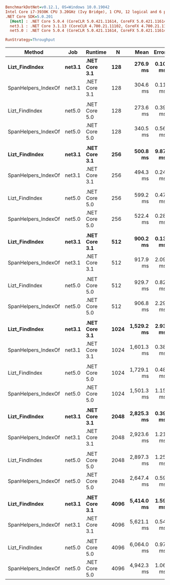 ``` ini

BenchmarkDotNet=v0.12.1, OS=Windows 10.0.19042
Intel Core i7-3930K CPU 3.20GHz (Ivy Bridge), 1 CPU, 12 logical and 6 physical cores
.NET Core SDK=5.0.201
  [Host] : .NET Core 5.0.4 (CoreCLR 5.0.421.11614, CoreFX 5.0.421.11614), X64 RyuJIT
  net3.1 : .NET Core 3.1.13 (CoreCLR 4.700.21.11102, CoreFX 4.700.21.11602), X64 RyuJIT
  net5.0 : .NET Core 5.0.4 (CoreCLR 5.0.421.11614, CoreFX 5.0.421.11614), X64 RyuJIT

RunStrategy=Throughput  

```
|              Method |    Job |       Runtime |    N |       Mean |   Error |   StdDev |  StdErr |        Min |         Q1 |     Median |         Q3 |        Max |   Op/s | Ratio | RatioSD |
|-------------------- |------- |-------------- |----- |-----------:|--------:|---------:|--------:|-----------:|-----------:|-----------:|-----------:|-----------:|-------:|------:|--------:|
|      **Lizt_FindIndex** | **net3.1** | **.NET Core 3.1** |  **128** |   **276.9 ms** | **0.10 ms** |  **0.08 ms** | **0.02 ms** |   **276.7 ms** |   **276.9 ms** |   **276.9 ms** |   **276.9 ms** |   **277.0 ms** | **3.6117** |  **0.91** |    **0.00** |
| SpanHelpers_IndexOf | net3.1 | .NET Core 3.1 |  128 |   304.6 ms | 0.11 ms |  0.09 ms | 0.03 ms |   304.4 ms |   304.5 ms |   304.5 ms |   304.6 ms |   304.8 ms | 3.2835 |  1.00 |    0.00 |
|                     |        |               |      |            |         |          |         |            |            |            |            |            |        |       |         |
|      Lizt_FindIndex | net5.0 | .NET Core 5.0 |  128 |   273.6 ms | 0.39 ms |  0.34 ms | 0.09 ms |   273.2 ms |   273.4 ms |   273.5 ms |   273.6 ms |   274.2 ms | 3.6549 |  0.80 |    0.00 |
| SpanHelpers_IndexOf | net5.0 | .NET Core 5.0 |  128 |   340.5 ms | 0.56 ms |  0.53 ms | 0.14 ms |   339.5 ms |   340.3 ms |   340.6 ms |   340.9 ms |   341.3 ms | 2.9366 |  1.00 |    0.00 |
|                     |        |               |      |            |         |          |         |            |            |            |            |            |        |       |         |
|      **Lizt_FindIndex** | **net3.1** | **.NET Core 3.1** |  **256** |   **500.8 ms** | **9.87 ms** | **10.14 ms** | **2.46 ms** |   **487.1 ms** |   **491.5 ms** |   **502.0 ms** |   **505.7 ms** |   **524.5 ms** | **1.9968** |  **1.01** |    **0.02** |
| SpanHelpers_IndexOf | net3.1 | .NET Core 3.1 |  256 |   494.3 ms | 0.24 ms |  0.20 ms | 0.06 ms |   494.0 ms |   494.2 ms |   494.3 ms |   494.5 ms |   494.8 ms | 2.0229 |  1.00 |    0.00 |
|                     |        |               |      |            |         |          |         |            |            |            |            |            |        |       |         |
|      Lizt_FindIndex | net5.0 | .NET Core 5.0 |  256 |   599.2 ms | 0.47 ms |  0.41 ms | 0.11 ms |   598.6 ms |   599.0 ms |   599.2 ms |   599.3 ms |   600.0 ms | 1.6689 |  1.15 |    0.00 |
| SpanHelpers_IndexOf | net5.0 | .NET Core 5.0 |  256 |   522.4 ms | 0.28 ms |  0.26 ms | 0.07 ms |   522.0 ms |   522.2 ms |   522.3 ms |   522.6 ms |   522.9 ms | 1.9143 |  1.00 |    0.00 |
|                     |        |               |      |            |         |          |         |            |            |            |            |            |        |       |         |
|      **Lizt_FindIndex** | **net3.1** | **.NET Core 3.1** |  **512** |   **900.2 ms** | **0.13 ms** |  **0.11 ms** | **0.03 ms** |   **900.1 ms** |   **900.1 ms** |   **900.2 ms** |   **900.3 ms** |   **900.5 ms** | **1.1108** |  **0.98** |    **0.00** |
| SpanHelpers_IndexOf | net3.1 | .NET Core 3.1 |  512 |   917.9 ms | 2.09 ms |  1.95 ms | 0.50 ms |   914.7 ms |   916.9 ms |   917.7 ms |   919.5 ms |   921.1 ms | 1.0894 |  1.00 |    0.00 |
|                     |        |               |      |            |         |          |         |            |            |            |            |            |        |       |         |
|      Lizt_FindIndex | net5.0 | .NET Core 5.0 |  512 |   929.7 ms | 0.82 ms |  0.77 ms | 0.20 ms |   928.5 ms |   929.2 ms |   929.7 ms |   930.2 ms |   931.5 ms | 1.0756 |  1.03 |    0.00 |
| SpanHelpers_IndexOf | net5.0 | .NET Core 5.0 |  512 |   906.8 ms | 2.29 ms |  2.14 ms | 0.55 ms |   903.4 ms |   905.4 ms |   905.6 ms |   908.3 ms |   911.0 ms | 1.1028 |  1.00 |    0.00 |
|                     |        |               |      |            |         |          |         |            |            |            |            |            |        |       |         |
|      **Lizt_FindIndex** | **net3.1** | **.NET Core 3.1** | **1024** | **1,529.2 ms** | **2.93 ms** |  **2.60 ms** | **0.69 ms** | **1,522.5 ms** | **1,528.2 ms** | **1,529.1 ms** | **1,530.9 ms** | **1,533.4 ms** | **0.6539** |  **0.95** |    **0.00** |
| SpanHelpers_IndexOf | net3.1 | .NET Core 3.1 | 1024 | 1,601.3 ms | 0.38 ms |  0.36 ms | 0.09 ms | 1,600.8 ms | 1,601.1 ms | 1,601.1 ms | 1,601.5 ms | 1,602.0 ms | 0.6245 |  1.00 |    0.00 |
|                     |        |               |      |            |         |          |         |            |            |            |            |            |        |       |         |
|      Lizt_FindIndex | net5.0 | .NET Core 5.0 | 1024 | 1,729.1 ms | 0.48 ms |  0.42 ms | 0.11 ms | 1,728.2 ms | 1,728.9 ms | 1,729.1 ms | 1,729.4 ms | 1,729.7 ms | 0.5783 |  1.15 |    0.00 |
| SpanHelpers_IndexOf | net5.0 | .NET Core 5.0 | 1024 | 1,501.3 ms | 1.15 ms |  1.07 ms | 0.28 ms | 1,499.0 ms | 1,500.8 ms | 1,501.5 ms | 1,502.0 ms | 1,503.2 ms | 0.6661 |  1.00 |    0.00 |
|                     |        |               |      |            |         |          |         |            |            |            |            |            |        |       |         |
|      **Lizt_FindIndex** | **net3.1** | **.NET Core 3.1** | **2048** | **2,825.3 ms** | **0.39 ms** |  **0.36 ms** | **0.09 ms** | **2,824.7 ms** | **2,825.0 ms** | **2,825.2 ms** | **2,825.6 ms** | **2,825.9 ms** | **0.3539** |  **0.97** |    **0.00** |
| SpanHelpers_IndexOf | net3.1 | .NET Core 3.1 | 2048 | 2,923.6 ms | 1.21 ms |  1.13 ms | 0.29 ms | 2,921.4 ms | 2,922.8 ms | 2,923.8 ms | 2,924.2 ms | 2,925.6 ms | 0.3420 |  1.00 |    0.00 |
|                     |        |               |      |            |         |          |         |            |            |            |            |            |        |       |         |
|      Lizt_FindIndex | net5.0 | .NET Core 5.0 | 2048 | 2,897.3 ms | 1.25 ms |  1.17 ms | 0.30 ms | 2,895.3 ms | 2,896.6 ms | 2,897.2 ms | 2,897.9 ms | 2,899.7 ms | 0.3452 |  1.09 |    0.00 |
| SpanHelpers_IndexOf | net5.0 | .NET Core 5.0 | 2048 | 2,647.4 ms | 0.59 ms |  0.56 ms | 0.14 ms | 2,646.6 ms | 2,646.9 ms | 2,647.5 ms | 2,647.6 ms | 2,648.4 ms | 0.3777 |  1.00 |    0.00 |
|                     |        |               |      |            |         |          |         |            |            |            |            |            |        |       |         |
|      **Lizt_FindIndex** | **net3.1** | **.NET Core 3.1** | **4096** | **5,414.0 ms** | **1.59 ms** |  **1.49 ms** | **0.38 ms** | **5,409.6 ms** | **5,413.8 ms** | **5,414.1 ms** | **5,414.7 ms** | **5,415.9 ms** | **0.1847** |  **0.96** |    **0.00** |
| SpanHelpers_IndexOf | net3.1 | .NET Core 3.1 | 4096 | 5,621.1 ms | 0.54 ms |  0.48 ms | 0.13 ms | 5,620.4 ms | 5,620.7 ms | 5,621.1 ms | 5,621.3 ms | 5,622.2 ms | 0.1779 |  1.00 |    0.00 |
|                     |        |               |      |            |         |          |         |            |            |            |            |            |        |       |         |
|      Lizt_FindIndex | net5.0 | .NET Core 5.0 | 4096 | 6,064.0 ms | 0.97 ms |  0.91 ms | 0.23 ms | 6,062.7 ms | 6,063.3 ms | 6,063.8 ms | 6,064.6 ms | 6,065.7 ms | 0.1649 |  1.23 |    0.00 |
| SpanHelpers_IndexOf | net5.0 | .NET Core 5.0 | 4096 | 4,942.3 ms | 1.06 ms |  0.82 ms | 0.24 ms | 4,940.7 ms | 4,941.7 ms | 4,942.6 ms | 4,942.9 ms | 4,943.5 ms | 0.2023 |  1.00 |    0.00 |
